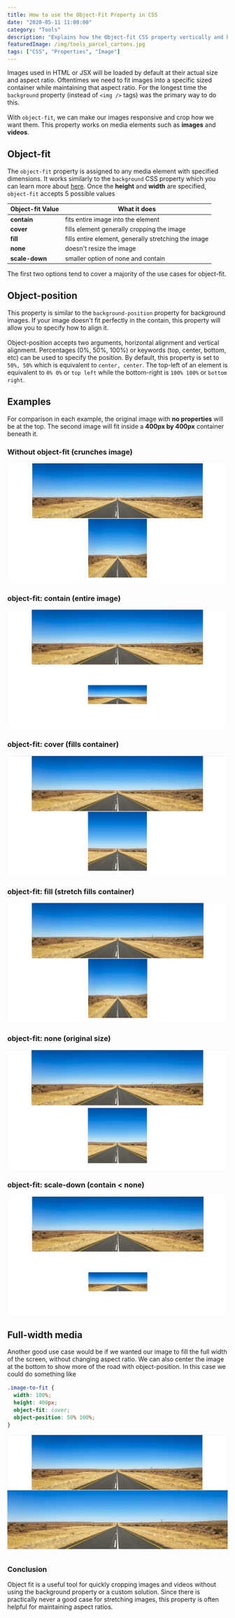 ```yaml
---
title: How to use the Object-Fit Property in CSS
date: "2020-05-11 11:00:00"
category: "Tools"
description: "Explains how the Object-fit CSS property vertically and horizontally crops image and video elements."
featuredImage: /img/tools_parcel_cartons.jpg
tags: ["CSS", "Properties", "Image"]
---
```


Images used in HTML or JSX will be loaded by default at their actual size and aspect ratio. Oftentimes we need to fit images into a specific sized container while maintaining that aspect ratio. For the longest time the `background` property (instead of `<img />` tags) was the primary way to do this.  
&nbsp;  
With `object-fit`, we can make our images responsive and crop how we want them. This property works on media elements such as **images** and **videos**.
 
## Object-fit
The `object-fit` property is assigned to any media element with specified dimensions. It works similarly to the `background` CSS property which you can learn more about [here](https://www.code-boost.com/background-images/). Once the **height** and **width** are specified, `object-fit` accepts 5 possible values

| Object-fit Value | What it does |
| ---------------- | ---------------------------------------------------- |
| **contain**      | fits entire image into the element                   |
| **cover**        | fills element generally cropping the image           |
| **fill**         | fills entire element, generally stretching the image |
| **none**         | doesn't resize the image                             |
| **scale-down**   | smaller option of none and contain                   |

The first two options tend to cover a majority of the use cases for object-fit.

## Object-position 
This property is similar to the `background-position` property for background images. If your image doesn't fit perfectly in the contain, this property will allow you to specify how to align it.    
&nbsp;  
Object-position accepts two arguments, horizontal alignment and vertical alignment. Percentages (0%, 50%, 100%) or keywords (top, center, bottom, etc) can be used to specify the position. By default, this property is set to `50%, 50%` which is equivalent to `center, center`. The top-left of an element is equivalent to `0% 0%` or `top left` while the bottom-right is `100% 100%` or `bottom right`.

## Examples
For comparison in each example, the original image with **no properties** will be at the top. The second image will fit inside a **400px by 400px** container beneath it.

### Without object-fit (crunches image)
![images with object-fit](./object-fit1.jpg)
### object-fit: contain (entire image)
![object-fit contain](./object-fit2.jpg)
### object-fit: cover (fills container)
![object-fit cover](./object-fit3.jpg)
### object-fit: fill (stretch fills container)
![object-fit fill](./object-fit4.jpg)
### object-fit: none (original size)
![object-fit none](./object-fit5.jpg)
### object-fit: scale-down (contain < none)
![object-fit scale-down](./object-fit6.jpg)

## Full-width media
Another good use case would be if we wanted our image to fill the full width of the screen, without changing aspect ratio. We can also center the image at the bottom to show more of the road with object-position. In this case we could do something like

```css
.image-to-fit {
  width: 100%;
  height: 400px;
  object-fit: cover;
  object-position: 50% 100%;
}
```
![object-fit full width](./object-fit7.jpg)

### Conclusion
Object fit is a useful tool for quickly cropping images and videos without using the background property or a custom solution. Since there is practically never a good case for stretching images, this property is often helpful for maintaining aspect ratios.
